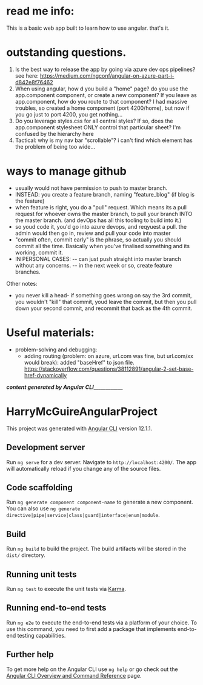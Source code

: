 # read me info:
This is a basic web app built to learn how to use angular. that's it.

# outstanding questions.
1. Is the best way to release the app by going via azure dev ops pipelines? see here: https://medium.com/ngconf/angular-on-azure-part-i-d842e8f76462
2. When using angular, how d you build a "home" page? do you use the app.component component, or create a new component? If you leave as app.component, how do you route to that component? I had massive troubles, so created a home component (port 4200/home), but now if you go just to port 4200, you get nothing...
3. Do you leverage styles.css for all central styles? If so, does the app.component stylesheet ONLY control that particular sheet? I'm confused by the hierarchy here
4. Tactical: why is my nav bar "scrollable"? i can't find which element has the problem of being too wide...


# ways to manage github
- usually would not have permission to push to master branch.
- INSTEAD: you create a feature branch, naming "feature_blog" (if blog is the feature)
- when feature is right, you do a "pull" request. Which means its a pull request for whoever owns the master branch, to pull your branch INTO the master branch. (and devOps has all this tooling to build into it.)
- so youd code it, you'd go into azure devops, and reqyuest a pull. the admin would then go in, review and pull your code into master
- "commit often, commit early" is the phrase, so actually you should commit all the time. Basically when you've finalised something and its working, commit it. 
- IN PERSONAL CASES:
-- can just push straight into master branch without any concerns. 
-- in the next week or so, create feature branches. 

Other notes:
- you never kill a head- if something goes wrong on say the 3rd commit, you wouldn't "kill" that commit, youd leave the commit, but then you pull down your second commit, and recommit that back as the 4th commit. 


# Useful materials:
- problem-solving and debugging:
    - adding routing (problem: on azure, url.com was fine, but url.com/xx would break): added "baseHref" to json file. https://stackoverflow.com/questions/38112891/angular-2-set-base-href-dynamically

___________________________________________content generated by Angular CLI_______________________________________________________
# HarryMcGuireAngularProject

This project was generated with [Angular CLI](https://github.com/angular/angular-cli) version 12.1.1.

## Development server

Run `ng serve` for a dev server. Navigate to `http://localhost:4200/`. The app will automatically reload if you change any of the source files.

## Code scaffolding

Run `ng generate component component-name` to generate a new component. You can also use `ng generate directive|pipe|service|class|guard|interface|enum|module`.

## Build

Run `ng build` to build the project. The build artifacts will be stored in the `dist/` directory.

## Running unit tests

Run `ng test` to execute the unit tests via [Karma](https://karma-runner.github.io).

## Running end-to-end tests

Run `ng e2e` to execute the end-to-end tests via a platform of your choice. To use this command, you need to first add a package that implements end-to-end testing capabilities.

## Further help

To get more help on the Angular CLI use `ng help` or go check out the [Angular CLI Overview and Command Reference](https://angular.io/cli) page.
